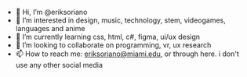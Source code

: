 - 👋 Hi, I’m @eriksoriano
- 👀 I’m interested in design, music, technology, stem, videogames, languages and anime
- 🌱 I’m currently learning css, html, c#, figma, ui/ux design
- 💞️ I’m looking to collaborate on programming, vr, ux research
- 📫 How to reach me: eriksoriano@miami.edu, or through here. i don't use any other social media

<!---
eriksoriano/eriksoriano is a ✨ special ✨ repository because its `README.md` (this file) appears on your GitHub profile.
You can click the Preview link to take a look at your changes.
--->
